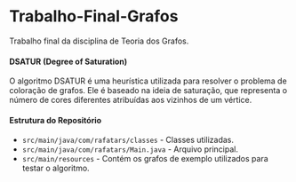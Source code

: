 # Trabalho-Final-Grafos
Trabalho final da disciplina de Teoria dos Grafos.

#### DSATUR (Degree of Saturation)

O algoritmo DSATUR é uma heurística utilizada para resolver o problema de coloração de grafos. Ele é baseado na ideia de saturação, que representa o número de cores diferentes atribuídas aos vizinhos de um vértice.

#### Estrutura do Repositório

- ``src/main/java/com/rafatars/classes`` - Classes utilizadas.
- ``src/main/java/com/rafatars/Main.java`` - Arquivo principal.
- ``src/main/resources`` - Contém os grafos de exemplo utilizados para testar o algoritmo.